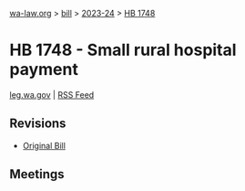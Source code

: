 [wa-law.org](/) > [bill](/bill/) > [2023-24](/bill/2023-24/) > [HB 1748](/bill/2023-24/hb/1748/)

# HB 1748 - Small rural hospital payment
[leg.wa.gov](https://app.leg.wa.gov/billsummary?BillNumber=1748&Year=2023&Initiative=false) | [RSS Feed](./rss.xml)

## Revisions
* [Original Bill](1/)

## Meetings
